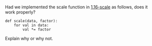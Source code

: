 Had we implemented the scale function in [1.16-scale](https://github.com/kadelcode/python-dsa/tree/main/1-python_primer/creativity/1.16-scale) as follows, does it work
properly?
```
def scale(data, factor):
    for val in data:
        val *= factor
``` 
Explain why or why not.
